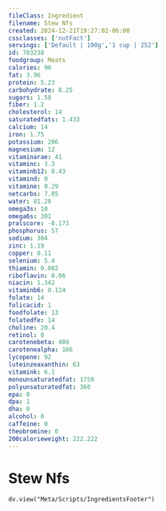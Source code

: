 ```yaml
---
fileClass: Ingredient
filename: Stew Nfs
created: 2024-12-21T19:27:02-06:00
cssclasses: ['nutFact']
servings: ['Default | 100g','1 cup | 252']
id: 783238
foodgroup: Meats
calories: 90
fat: 3.96
protein: 5.23
carbohydrate: 8.25
sugars: 1.58
fiber: 1.2
cholesterol: 14
saturatedfats: 1.433
calcium: 14
iron: 1.75
potassium: 206
magnesium: 12
vitaminarae: 41
vitaminc: 3.3
vitaminb12: 0.43
vitamind: 0
vitamine: 0.29
netcarbs: 7.05
water: 81.28
omega3s: 10
omega6s: 301
pralscore: -0.173
phosphorus: 57
sodium: 304
zinc: 1.19
copper: 0.11
selenium: 5.4
thiamin: 0.082
riboflavin: 0.06
niacin: 1.342
vitaminb6: 0.124
folate: 14
folicacid: 1
foodfolate: 13
folatedfe: 14
choline: 20.4
retinol: 0
carotenebeta: 409
carotenealpha: 166
lycopene: 92
luteinzeaxanthin: 63
vitamink: 6.1
monounsaturatedfat: 1759
polyunsaturatedfat: 360
epa: 0
dpa: 1
dha: 0
alcohol: 0
caffeine: 0
theobromine: 0
200calorieweight: 222.222
---
```


# Stew Nfs

```dataviewjs
dv.view("Meta/Scripts/IngredientsFooter")
```